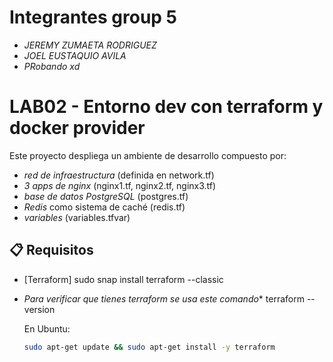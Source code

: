 # Integrantes group 5
- *JEREMY ZUMAETA RODRIGUEZ*
- *JOEL EUSTAQUIO AVILA*
- *PRobando xd*
# LAB02 - Entorno dev con terraform y docker provider

Este proyecto despliega un ambiente de desarrollo compuesto por:
- *red de infraestructura* (definida en network.tf)
- *3 apps de nginx* (nginx1.tf, nginx2.tf, nginx3.tf)
- *base de datos PostgreSQL* (postgres.tf)
- *Redis* como sistema de caché (redis.tf)
- *variables* (variables.tfvar)

## 📋 Requisitos

- [Terraform] 
sudo snap install terraform --classic 
- *Para verificar que tienes terraform se usa este comando**
terraform --version

  En Ubuntu:
  ```bash
  sudo apt-get update && sudo apt-get install -y terraform